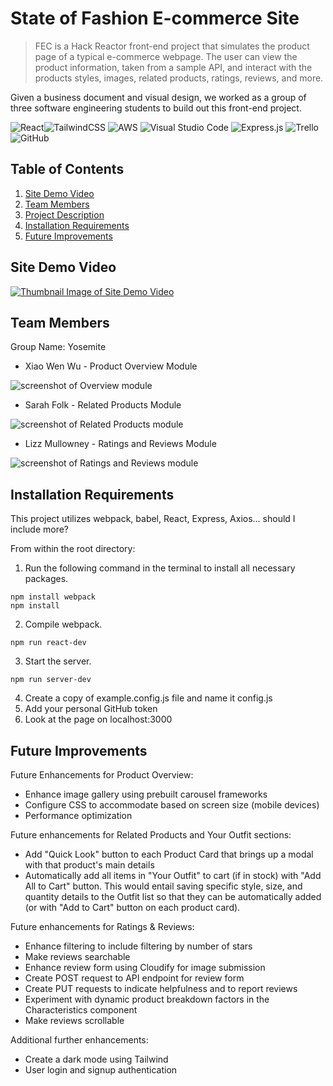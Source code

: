 # State of Fashion E-commerce Site

> FEC is a Hack Reactor front-end project that simulates the product page of a typical e-commerce webpage. The user can view the product information, taken from a sample API, and interact with the products styles, images, related products, ratings, reviews, and more.

Given a business document and visual design, we worked as a group of three software engineering students to build out this front-end project.

![React](https://img.shields.io/badge/react-%2320232a.svg?style=for-the-badge&logo=react&logoColor=%2361DAFB)![TailwindCSS](https://img.shields.io/badge/tailwindcss-%2338B2AC.svg?style=for-the-badge&logo=tailwind-css&logoColor=white) ![AWS](https://img.shields.io/badge/AWS-%23FF9900.svg?style=for-the-badge&logo=amazon-aws&logoColor=white) ![Visual Studio Code](https://img.shields.io/badge/Visual%20Studio%20Code-0078d7.svg?style=for-the-badge&logo=visual-studio-code&logoColor=white) ![Express.js](https://img.shields.io/badge/express.js-%23404d59.svg?style=for-the-badge&logo=express&logoColor=%2361DAFB) ![Trello](https://img.shields.io/badge/Trello-%23026AA7.svg?style=for-the-badge&logo=Trello&logoColor=white) ![GitHub](https://img.shields.io/badge/github-%23121011.svg?style=for-the-badge&logo=github&logoColor=white)


## Table of Contents

1. [Site Demo Video](#sitedemovideo)
2. [Team Members](#teammembers)
3. [Project Description](#projectdescription)
4. [Installation Requirements](#requirements)
5. [Future Improvements](#futureimprovements)

## Site Demo Video

[![Thumbnail Image of Site Demo Video](http://img.youtube.com/vi/Bx5o28-Y3EI/0.jpg)](http://www.youtube.com/watch?v=Bx5o28-Y3EI "State of Fashion E-commerce Site Demo")

## Team Members
Group Name: Yosemite

* Xiao Wen Wu - Product Overview Module

![screenshot of Overview module](https://github.com/Yosemite-FEC-Team/fec/blob/main/public/assets/Overview.png "Product Overview")


* Sarah Folk - Related Products Module

![screenshot of Related Products module](https://github.com/Yosemite-FEC-Team/fec/blob/main/public/assets/Related-Products.png "Related Products")


* Lizz Mullowney - Ratings and Reviews Module

![screenshot of Ratings and Reviews module](https://github.com/Yosemite-FEC-Team/fec/blob/main/public/assets/Ratings-and-Reviews.png "Ratings and Reviews")


## Installation Requirements

This project utilizes webpack, babel, React, Express, Axios... should I include more?

From within the root directory:
1. Run the following command in the terminal to install all necessary packages.
```
npm install webpack
npm install
```
2. Compile webpack.
```
npm run react-dev
```
3. Start the server.
```
npm run server-dev
```
4. Create a copy of example.config.js file and name it config.js
5. Add your personal GitHub token
6. Look at the page on localhost:3000

## Future Improvements

Future Enhancements for Product Overview:
* Enhance image gallery using prebuilt carousel frameworks
* Configure CSS to accommodate based on screen size (mobile devices)
* Performance optimization

Future enhancements for Related Products and Your Outfit sections:

* Add "Quick Look" button to each Product Card that brings up a modal with that product's main details
* Automatically add all items in "Your Outfit" to cart (if in stock) with "Add All to Cart" button. This would entail saving specific style, size, and quantity details to the Outfit list so that they can be automatically added (or with "Add to Cart" button on each product card).

Future enhancements for Ratings & Reviews:

* Enhance filtering to include filtering by number of stars
* Make reviews searchable
* Enhance review form using Cloudify for image submission
* Create POST request to API endpoint for review form
* Create PUT requests to indicate helpfulness and to report reviews
* Experiment with dynamic product breakdown factors in the Characteristics component
* Make reviews scrollable

Additional further enhancements:
* Create a dark mode using Tailwind
* User login and signup authentication